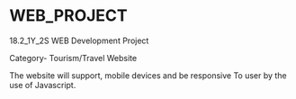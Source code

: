 # WEB_PROJECT
18.2_1Y_2S WEB Development Project

Category- Tourism/Travel Website

The website will support, mobile devices and be responsive 
To user by the use of Javascript.
